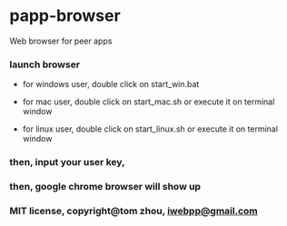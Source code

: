 # papp-browser
Web browser for peer apps

### launch browser

* for windows user, double click on start_win.bat

* for mac user, double click on start_mac.sh or execute it on terminal window

* for linux user, double click on start_linux.sh or execute it on terminal window

### then, input your user key,

### then, google chrome browser will show up


### MIT license, copyright@tom zhou, iwebpp@gmail.com



